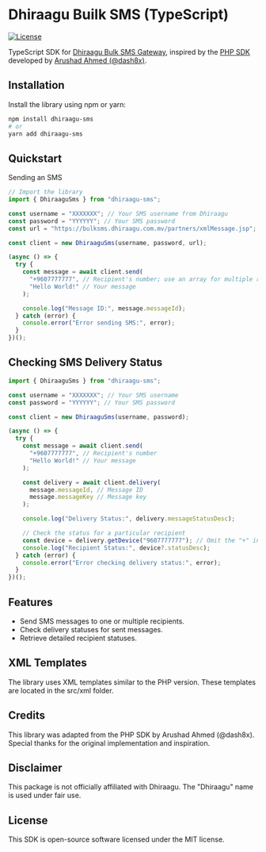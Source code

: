 # Dhiraagu Builk SMS (TypeScript)

[![License](https://img.shields.io/badge/license-MIT-brightgreen.svg)](LICENSE)

TypeScript SDK for [Dhiraagu Bulk SMS Gateway](https://bulkmessage.dhiraagu.com.mv), inspired by the [PHP SDK](https://github.com/dash8x/dhiraagu-sms) developed by [Arushad Ahmed (@dash8x)](http://arushad.org).

## Installation

Install the library using npm or yarn:

```bash
npm install dhiraagu-sms
# or
yarn add dhiraagu-sms
```

## Quickstart

Sending an SMS

```ts
// Import the library
import { DhiraaguSms } from "dhiraagu-sms";

const username = "XXXXXXX"; // Your SMS username from Dhiraagu
const password = "YYYYYY"; // Your SMS password
const url = "https://bulksms.dhiraagu.com.mv/partners/xmlMessage.jsp"; // Optional, leave blank to use the default API endpoint

const client = new DhiraaguSms(username, password, url);

(async () => {
  try {
    const message = await client.send(
      "+9607777777", // Recipient's number; use an array for multiple recipients
      "Hello World!" // Your message
    );

    console.log("Message ID:", message.messageId);
  } catch (error) {
    console.error("Error sending SMS:", error);
  }
})();
```

## Checking SMS Delivery Status

```ts
import { DhiraaguSms } from "dhiraagu-sms";

const username = "XXXXXXX"; // Your SMS username
const password = "YYYYYY"; // Your SMS password

const client = new DhiraaguSms(username, password);

(async () => {
  try {
    const message = await client.send(
      "+9607777777", // Recipient's number
      "Hello World!" // Your message
    );

    const delivery = await client.delivery(
      message.messageId, // Message ID
      message.messageKey // Message key
    );

    console.log("Delivery Status:", delivery.messageStatusDesc);

    // Check the status for a particular recipient
    const device = delivery.getDevice("9607777777"); // Omit the "+" in the country code
    console.log("Recipient Status:", device?.statusDesc);
  } catch (error) {
    console.error("Error checking delivery status:", error);
  }
})();
```

## Features

- Send SMS messages to one or multiple recipients.
- Check delivery statuses for sent messages.
- Retrieve detailed recipient statuses.

## XML Templates

The library uses XML templates similar to the PHP version. These templates are located in the src/xml folder.

## Credits

This library was adapted from the PHP SDK by Arushad Ahmed (@dash8x). Special thanks for the original implementation and inspiration.

## Disclaimer

This package is not officially affiliated with Dhiraagu. The "Dhiraagu" name is used under fair use.

## License

This SDK is open-source software licensed under the MIT license.
